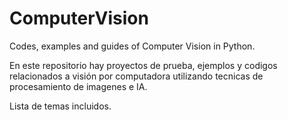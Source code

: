 # ComputerVision
Codes, examples and guides of Computer Vision in Python. 

En este repositorio hay proyectos de prueba, ejemplos y codigos relacionados a visión por computadora utilizando tecnicas de procesamiento de imagenes e IA.

Lista de temas incluidos.

